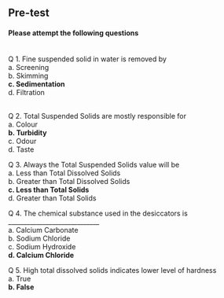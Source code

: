 ## <b> Pre-test</b>
#### Please attempt the following questions

<br>
Q 1. Fine suspended solid in water is removed by <br>
a. Screening <br>
b. Skimming<br>
<b>c. Sedimentation</b><br>
d. Filtration<br> <br>

Q 2. Total Suspended Solids are mostly responsible for <br>
a. Colour<br></b>
<b>b. Turbidity</b><br>
c. Odour<br>
d. Taste<br>

Q 3. Always the Total Suspended Solids value will be <br>
a. Less than Total Dissolved Solids<br>
b. Greater than Total Dissolved Solids<br>
<b>c. Less than Total Solids</b><br>
d. Greater than Total Solids<br>

Q 4. The chemical substance used in the desiccators is _____________________________ <br>
a. Calcium Carbonate<br>
b. Sodium Chloride<br>
c. Sodium Hydroxide<br>
<b>d. Calcium Chloride</b><br>

Q 5. High total dissolved solids indicates lower level of hardness <br>
a. True<br>
<b>b. False</b><br>
